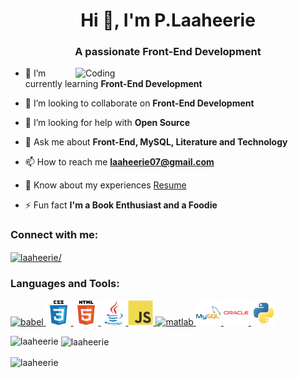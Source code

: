 <h1 align="center">Hi 👋, I'm P.Laaheerie</h1>
<h3 align="center">A passionate Front-End Development</h3>
<img align="right" alt="Coding" width="400" src="https://cdn.dribbble.com/users/1162077/screenshots/3848914/programmer.gif">
 



- 🌱 I’m currently learning **Front-End Development**

- 👯 I’m looking to collaborate on **Front-End Development**

- 🤝 I’m looking for help with **Open Source**

- 💬 Ask me about **Front-End, MySQL, Literature and Technology**

- 📫 How to reach me **laaheerie07@gmail.com**

- 📄 Know about my experiences [Resume](https://drive.google.com/file/d/1mQZeC05ZNBAE2_wfi5DpyAihCklgI44D/view?usp=sharing)

- ⚡ Fun fact **I'm a Book Enthusiast and a Foodie**

<h3 align="left">Connect with me:</h3>
<p align="left">
<a href="https://www.linkedin.com/in/l  aaheerie-peerigala-51a1b0244/" target="blank"><img align="center" src="https://raw.githubusercontent.com/rahuldkjain/github-profile-readme-generator/master/src/images/icons/Social/linked-in-alt.svg" alt="laaheerie/" height="30" width="40" /></a>
</p>

<h3 align="left">Languages and Tools:</h3>
<p align="left"> <a href="https://babeljs.io/" target="_blank" rel="noreferrer"> <img src="https://www.vectorlogo.zone/logos/babeljs/babeljs-icon.svg" alt="babel" width="40" height="40"/> </a>  <a href="https://www.w3schools.com/css/" target="_blank" rel="noreferrer"> <img src="https://raw.githubusercontent.com/devicons/devicon/master/icons/css3/css3-original-wordmark.svg" alt="css3" width="40" height="40"/> </a> <a href="https://www.w3.org/html/" target="_blank" rel="noreferrer"> <img src="https://raw.githubusercontent.com/devicons/devicon/master/icons/html5/html5-original-wordmark.svg" alt="html5" width="40" height="40"/> <a href="https://www.java.com" target="_blank" rel="noreferrer"> <img src="https://raw.githubusercontent.com/devicons/devicon/master/icons/java/java-original.svg" alt="java" width="40" height="40"/> </a> <a href="https://developer.mozilla.org/en-US/docs/Web/JavaScript" target="_blank" rel="noreferrer"> <img src="https://raw.githubusercontent.com/devicons/devicon/master/icons/javascript/javascript-original.svg" alt="javascript" width="40" height="40"/> </a> <a href="https://www.mathworks.com/" target="_blank" rel="noreferrer"> <img src="https://upload.wikimedia.org/wikipedia/commons/2/21/Matlab_Logo.png" alt="matlab" width="40" height="40"/> </a> <a href="https://www.mysql.com/" target="_blank" rel="noreferrer"> <img src="https://raw.githubusercontent.com/devicons/devicon/master/icons/mysql/mysql-original-wordmark.svg" alt="mysql" width="40" height="40"/> </a> <a href="https://www.oracle.com/" target="_blank" rel="noreferrer"> <img src="https://raw.githubusercontent.com/devicons/devicon/master/icons/oracle/oracle-original.svg" alt="oracle" width="40" height="40"/> </a> <a href="https://www.python.org" target="_blank" rel="noreferrer"> <img src="https://raw.githubusercontent.com/devicons/devicon/master/icons/python/python-original.svg" alt="python" width="40" height="40"/> </a> </p>

<p><img align="left" src="https://github-readme-stats.vercel.app/api/top-langs?username=laaheerie&show_icons=true&locale=en&layout=compact" alt="laaheerie" /></p>

<p>&nbsp;<img align="center" src="https://github-readme-stats.vercel.app/api?username=laaheerie&show_icons=true&locale=en" alt="laaheerie" /></p>

<p><img align="center" src="https://github-readme-streak-stats.herokuapp.com/?user=laaheerie&" alt="laaheerie" /></p>
